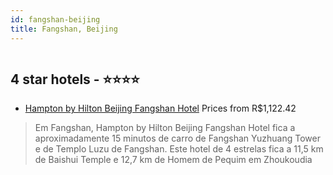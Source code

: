 ```yaml
---
id: fangshan-beijing
title: Fangshan, Beijing
---
```


<center><img src="https://i.travelapi.com/hotels/23000000/22160000/22157700/22157662/606a9db0_z.jpg" alt="" /></center>


##  4 star hotels - ⭐️⭐️⭐️⭐️

-    [Hampton by Hilton Beijing Fangshan Hotel](https://www.hurb.com/br/aud/https://www.hurb.com/br/hotels/fangshan/hampton-by-hilton-beijing-fangshan-hotel-HT-KB8H?cmp=18055) Prices from R$1,122.42
   > Em Fangshan, Hampton by Hilton Beijing Fangshan Hotel fica a aproximadamente 15 minutos de carro de Fangshan Yuzhuang Tower e de Templo Luzu de Fangshan.  Este hotel de 4 estrelas fica a 11,5 km de Baishui Temple e 12,7 km de Homem de Pequim em Zhoukoudia
